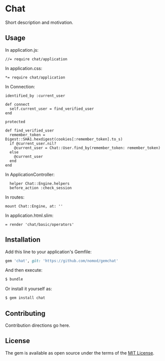 # Chat
Short description and motivation.

## Usage
In application.js:

    //= require chat/application

In application.css:
    
    *= require chat/application

In Connection:

    identified_by :current_user

    def connect
      self.current_user = find_verified_user
    end

    protected

    def find_verified_user
      remember_token = Digest::SHA1.hexdigest(cookies[:remember_token].to_s)
      if @current_user.nil?
        @current_user = Chat::User.find_by(remember_token: remember_token)
      else
        @current_user
      end
    end

In ApplicationController:

      helper Chat::Engine.helpers
      before_action :check_session
    
In routes:
    
    mount Chat::Engine, at: ''
    
In application.html.slim:
    
    = render 'chat/basic/operators'

## Installation
Add this line to your application's Gemfile:

```ruby
gem 'chat', git: 'https://github.com/nomod/gemchat'
```

And then execute:
```bash
$ bundle
```

Or install it yourself as:
```bash
$ gem install chat
```

## Contributing
Contribution directions go here.

## License
The gem is available as open source under the terms of the [MIT License](http://opensource.org/licenses/MIT).
